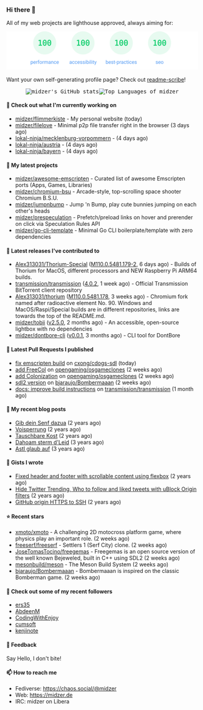 ### Hi there 👋

All of my web projects are lighthouse approved, always aiming for:

<p align="center">
  <kbd><img src="https://github.com/midzer/midzer/blob/master/lighthouse.svg" alt="Lighthouse score 100s"></kbd>
</p>

Want your own self-generating profile page? Check out [readme-scribe](https://github.com/muesli/readme-scribe)!

<p align="center">
  <kbd><img src="https://github-readme-stats.vercel.app/api?username=midzer&show_icons=true&hide_title=true&hide_border=true&theme=tokyonight" alt="midzer's GitHub stats"><img height="165" src="https://github-readme-stats.vercel.app/api/top-langs/?username=midzer&layout=compact&langs_count=8&hide_border=true&theme=tokyonight" alt="Top Languages of midzer"></kbd>
</p>

#### 👷 Check out what I'm currently working on

- [midzer/flimmerkiste](https://github.com/midzer/flimmerkiste) - My personal website (today)
- [midzer/filelove](https://github.com/midzer/filelove) - Minimal p2p file transfer right in the browser (3 days ago)
- [lokal-ninja/mecklenburg-vorpommern](https://github.com/lokal-ninja/mecklenburg-vorpommern) -  (4 days ago)
- [lokal-ninja/austria](https://github.com/lokal-ninja/austria) -  (4 days ago)
- [lokal-ninja/bayern](https://github.com/lokal-ninja/bayern) -  (4 days ago)

#### 🌱 My latest projects

- [midzer/awesome-emscripten](https://github.com/midzer/awesome-emscripten) - Curated list of awesome Emscripten ports (Apps, Games, Libraries)
- [midzer/chromium-bsu](https://github.com/midzer/chromium-bsu) - Arcade-style, top-scrolling space shooter Chromium B.S.U.
- [midzer/jumpnbump](https://github.com/midzer/jumpnbump) - Jump &#39;n Bump, play cute bunnies jumping on each other&#39;s heads
- [midzer/prespeculation](https://github.com/midzer/prespeculation) - Prefetch/preload links on hover and prerender on click via Speculation Rules API
- [midzer/go-cli-template](https://github.com/midzer/go-cli-template) - Minimal Go CLI boilerplate/template with zero dependencies

#### 🔭 Latest releases I've contributed to

- [Alex313031/Thorium-Special](https://github.com/Alex313031/Thorium-Special) ([M110.0.5481.179-2](https://github.com/Alex313031/Thorium-Special/releases/tag/M110.0.5481.179-2), 6 days ago) - Builds of Thorium for MacOS, different processors and NEW Raspberry Pi ARM64 builds.
- [transmission/transmission](https://github.com/transmission/transmission) ([4.0.2](https://github.com/transmission/transmission/releases/tag/4.0.2), 1 week ago) - Official Transmission BitTorrent client repository
- [Alex313031/thorium](https://github.com/Alex313031/thorium) ([M110.0.5481.178](https://github.com/Alex313031/thorium/releases/tag/M110.0.5481.178), 3 weeks ago) - Chromium fork named after radioactive element No. 90. Windows and MacOS/Raspi/Special builds are in different repositories, links are towards the top of the README.md.
- [midzer/tobii](https://github.com/midzer/tobii) ([v2.5.0](https://github.com/midzer/tobii/releases/tag/v2.5.0), 2 months ago) - An accessible, open-source lightbox with no dependencies
- [midzer/dontbore-cli](https://github.com/midzer/dontbore-cli) ([v0.0.1](https://github.com/midzer/dontbore-cli/releases/tag/v0.0.1), 3 months ago) - CLI tool for DontBore

#### 🔨 Latest Pull Requests I published

- [fix emscripten build](https://github.com/cxong/cdogs-sdl/pull/759) on [cxong/cdogs-sdl](https://github.com/cxong/cdogs-sdl) (today)
- [add FreeCol](https://github.com/opengaming/osgameclones/pull/2048) on [opengaming/osgameclones](https://github.com/opengaming/osgameclones) (2 weeks ago)
- [add Colonization](https://github.com/opengaming/osgameclones/pull/2047) on [opengaming/osgameclones](https://github.com/opengaming/osgameclones) (2 weeks ago)
- [sdl2 version](https://github.com/bjaraujo/Bombermaaan/pull/54) on [bjaraujo/Bombermaaan](https://github.com/bjaraujo/Bombermaaan) (2 weeks ago)
- [docs: improve build instructions](https://github.com/transmission/transmission/pull/4980) on [transmission/transmission](https://github.com/transmission/transmission) (1 month ago)

#### 📜 My recent blog posts

- [Gib dein Senf dazua](https://ampergai.de/2021/02/001/) (2 years ago)
- [Voisperrung](https://ampergai.de/2020/08/001/) (2 years ago)
- [Tauschbare Kost](https://ampergai.de/2020/04/001/) (2 years ago)
- [Dahoam sterm d&#39;Leid](https://ampergai.de/2020/03/001/) (3 years ago)
- [Astl glaub auf](https://ampergai.de/2020/02/001/) (3 years ago)

#### 📓 Gists I wrote

- [Fixed header and footer with scrollable content using flexbox](https://gist.github.com/3893ce8c0bec6f805ec1a7bb3269775d) (2 years ago)
- [Hide Twitter Trending, Who to follow and liked tweets with uBlock Origin filters](https://gist.github.com/1afc39bdf5adbfe0020d1c2212b76b87) (2 years ago)
- [GitHub origin HTTPS to SSH](https://gist.github.com/3ceba8ad7d956e02d9e920b121d8d059) (2 years ago)

#### ⭐ Recent stars

- [xmoto/xmoto](https://github.com/xmoto/xmoto) - A challenging 2D motocross platform game, where physics play an important role. (2 weeks ago)
- [freeserf/freeserf](https://github.com/freeserf/freeserf) - Settlers 1 (Serf City) clone. (2 weeks ago)
- [JoseTomasTocino/freegemas](https://github.com/JoseTomasTocino/freegemas) - Freegemas is an open source version of the well known Bejeweled, built in C&#43;&#43; using SDL2 (2 weeks ago)
- [mesonbuild/meson](https://github.com/mesonbuild/meson) - The Meson Build System (2 weeks ago)
- [bjaraujo/Bombermaaan](https://github.com/bjaraujo/Bombermaaan) - Bombermaaan is inspired on the classic Bomberman game. (2 weeks ago)

#### 👯 Check out some of my recent followers

- [ers35](https://github.com/ers35)
- [AbdeenM](https://github.com/AbdeenM)
- [CodingWithEnjoy](https://github.com/CodingWithEnjoy)
- [cumsoft](https://github.com/cumsoft)
- [kenjinote](https://github.com/kenjinote)

#### 💬 Feedback

Say Hello, I don't bite!

#### 📫 How to reach me

- Fediverse: https://chaos.social/@midzer
- Web: https://midzer.de
- IRC: midzer on Libera
